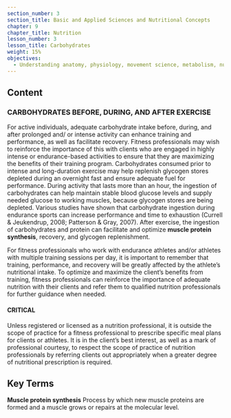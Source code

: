 ```yaml
---
section_number: 3
section_title: Basic and Applied Sciences and Nutritional Concepts
chapter: 9
chapter_title: Nutrition
lesson_number: 3
lesson_title: Carbohydrates
weight: 15%
objectives:
  - Understanding anatomy, physiology, movement science, metabolism, nutrition, and supplementation.
---
```


## Content
### CARBOHYDRATES BEFORE, DURING, AND AFTER EXERCISE

For active individuals, adequate carbohydrate intake before, during, and after prolonged and/ or intense activity can enhance training and performance, as well as facilitate recovery. Fitness professionals may wish to reinforce the importance of this with clients who are engaged in highly intense or endurance-based activities to ensure that they are maximizing the benefits of their training program. Carbohydrates consumed prior to intense and long-duration exercise may help replenish glycogen stores depleted during an overnight fast and ensure adequate fuel for performance. During activity that lasts more than an hour, the ingestion of carbohydrates can help maintain stable blood glucose levels and supply needed glucose to working muscles, because glycogen stores are being depleted. Various studies have shown that carbohydrate ingestion during endurance sports can increase performance and time to exhaustion (Currell & Jeukendrup, 2008; Patterson & Gray, 2007). After exercise, the ingestion of carbohydrates and protein can facilitate and optimize **muscle protein synthesis**, recovery, and glycogen replenishment.

For fitness professionals who work with endurance athletes and/or athletes with multiple training sessions per day, it is important to remember that training, performance, and recovery will be greatly affected by the athlete’s nutritional intake. To optimize and maximize the client’s benefits from training, fitness professionals can reinforce the importance of adequate nutrition with their clients and refer them to qualified nutrition professionals for further guidance when needed.

#### CRITICAL

Unless registered or licensed as a nutrition professional, it is outside the scope of practice for a fitness professional to prescribe specific meal plans for clients or athletes. It is in the client’s best interest, as well as a mark of professional courtesy, to respect the scope of practice of nutrition professionals by referring clients out appropriately when a greater degree of nutritional prescription is required.

## Key Terms

**Muscle protein synthesis**
Process by which new muscle proteins are formed and a muscle grows or repairs at the molecular level.